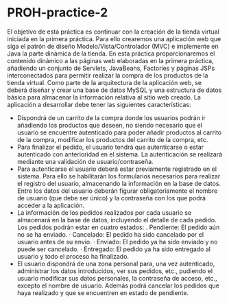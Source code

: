# PROH-practice-2
El objetivo de esta práctica es continuar con la creación de la tienda virtual iniciada en la primera práctica. Para ello crearemos una aplicación web que siga el patrón de diseño Modelo/Vista/Controlador (MVC) e implemente en Java la parte dinámica de la tienda. En esta práctica proporcionaremos el contenido dinámico a las páginas web elaboradas en la
primera práctica, añadiendo un conjunto de Servlets, JavaBeans, Factories y páginas JSPs interconectados para permitir realizar la compra de los productos de la tienda virtual. Como parte de la arquitectura de la aplicación web, se deberá diseñar y crear una base de datos MySQL y una estructura de datos básica para almacenar la información relativa al sitio web creado.
La aplicación a desarrollar debe tener las siguientes características:
  - Dispondrá de un carrito de la compra donde los usuarios podrán ir añadiendo los productos que deseen, no siendo necesario que el usuario se encuentre autenticado para poder añadir productos al carrito de la compra, modificar los productos del carrito de la compra, etc.
  - Para finalizar el pedido, el usuario tendrá que autenticarse o estar autenticado con anterioridad en el sistema. La autenticación se realizará mediante una validación de usuario/contraseña.
  - Para autenticarse el usuario deberá estar previamente registrado en el sistema. Para ello se habilitarán los formularios necesarios para realizar el registro del usuario, almacenando la información en la base de datos. Entre los datos del usuario deberán figurar obligatoriamente el nombre de usuario (que debe ser único) y la contraseña con los que podrá acceder a la aplicación.
 - La información de los pedidos realizados por cada usuario se almacenará en la base de datos, incluyendo el detalle de cada pedido. Los pedidos podrán estar en cuatro estados:
    . Pendiente: El pedido aún no se ha enviado.
    · Cancelado: El pedido ha sido cancelado por el usuario antes de su envío.
    · Enviado: El pedido ya ha sido enviado y no puede ser cancelado.
    · Entregado: El pedido ya ha sido entregado al usuario y todo el proceso ha finalizado.
  - El usuario dispondrá de una zona personal para, una vez autenticado, administrar los datos introducidos, ver sus pedidos, etc., pudiendo el usuario modificar sus datos personales, la contraseña de acceso, etc., excepto el nombre de usuario. Además podrá cancelar los pedidos que haya realizado y que se encuentren en estado de pendiente.
